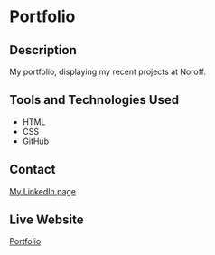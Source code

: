 # Portfolio

## Description
My portfolio, displaying my recent projects at Noroff.

## Tools and Technologies Used
- HTML
- CSS
- GitHub

## Contact

[My LinkedIn page](https://www.linkedin.com/in/sandernilsen/)

## Live Website

[Portfolio](https://sandernilsen.github.io/)
